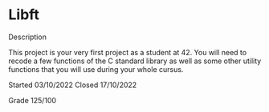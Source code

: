 # Libft

Description

This project is your very first project as a student at 42. You will need to recode a few functions of the C standard library as well as some other utility functions that you will use during your whole cursus.

Started 03/10/2022
Closed 17/10/2022

Grade 125/100

